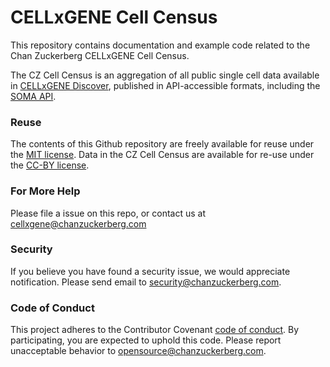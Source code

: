 # CELLxGENE Cell Census

This repository contains documentation and example code related to the Chan Zuckerberg CELLxGENE Cell Census.

The CZ Cell Census is an aggregation of all public single cell data available in [CELLxGENE Discover](https://cellxgene.cziscience.com/), published in API-accessible formats, including the [SOMA API](https://github.com/single-cell-data/).

### Reuse

The contents of this Github repository are freely available for reuse under the [MIT license](https://opensource.org/licenses/MIT). Data in the CZ Cell Census are available for re-use under the [CC-BY license](https://creativecommons.org/licenses/by/4.0/).

### For More Help

Please file a issue on this repo, or contact us at <cellxgene@chanzuckerberg.com>

### Security

If you believe you have found a security issue, we would appreciate notification. Please send email to <security@chanzuckerberg.com>.

### Code of Conduct

This project adheres to the Contributor Covenant [code of conduct](https://github.com/chanzuckerberg/.github/blob/master/CODE_OF_CONDUCT.md). By participating, you are expected to uphold this code. Please report unacceptable behavior to <opensource@chanzuckerberg.com>.
